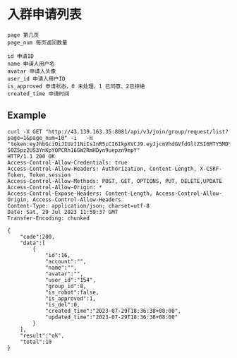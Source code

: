 # 入群申请列表

    page 第几页
    page_num 每页返回数量

    id 申请ID
    name 申请人用户名
    avatar 申请人头像
    user_id 申请人用户ID
    is_approved 申请状态，0 未处理、1 已同意、2已拒绝
    created_time 申请时间

## Example

    curl -X GET "http://43.139.163.35:8081/api/v3/join/group/request/list?page=1&page_num=10" -i   -H "token:eyJhbGciOiJIUzI1NiIsInR5cCI6IkpXVCJ9.eyJjcmVhdGVfdGltZSI6MTY5MDYwNjA4MSwidmlzaXRvcl9pZCI6IjEwZGZmOWJhLTJmZjEtNDJhMC04Nzk3LTNjNzU1NDg4MTVkNyJ9.v-S0Z5pz2US3YnKpYOPCRh16GW2RmHDyn9uepzn9mpY"
    HTTP/1.1 200 OK
    Access-Control-Allow-Credentials: true
    Access-Control-Allow-Headers: Authorization, Content-Length, X-CSRF-Token, Token,session
    Access-Control-Allow-Methods: POST, GET, OPTIONS, PUT, DELETE,UPDATE
    Access-Control-Allow-Origin: *
    Access-Control-Expose-Headers: Content-Length, Access-Control-Allow-Origin, Access-Control-Allow-Headers
    Content-Type: application/json; charset=utf-8
    Date: Sat, 29 Jul 2023 11:59:37 GMT
    Transfer-Encoding: chunked

    {
        "code":200,
        "data":[
            {
                "id":16,
                "account":"",
                "name":"",
                "avatar":"",
                "user_id":"154",
                "group_id":8,
                "is_robot":false,
                "is_approved":1,
                "is_del":0,
                "created_time":"2023-07-29T18:36:38+08:00",
                "updated_time":"2023-07-29T18:36:38+08:00"
            }
        ],
        "result":"ok",
        "total":10
    }